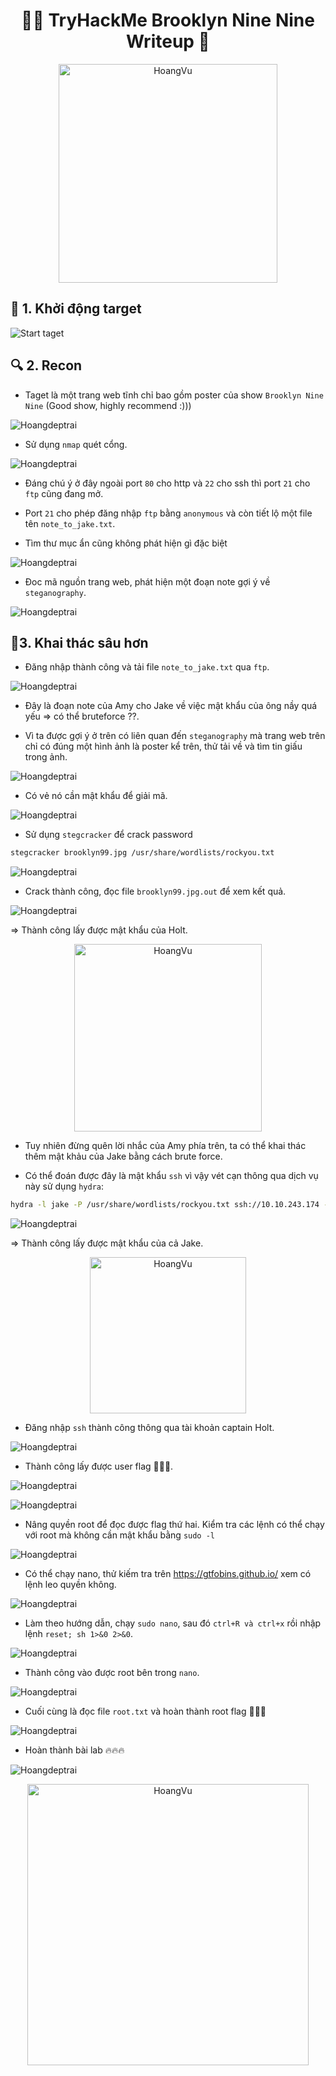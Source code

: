 <div align="center">
    <h1>👮‍♂️ TryHackMe Brooklyn Nine Nine Writeup 🔫</h1>
</div>
<p align="center">
  <img src="Images/meme2.jpg" alt="HoangVu" width="350"/>
</p>

## 🚀 1. Khởi động target

![Start taget](Images/1.png)

## 🔍 2. Recon

- Taget là một trang web tĩnh chỉ bao gồm poster của show `Brooklyn Nine Nine` (Good show, highly recommend :)))

![Hoangdeptrai](Images/2.png)

- Sử dụng `nmap` quét cổng.

![Hoangdeptrai](Images/3.png)

- Đáng chú ý ở đây ngoài port `80` cho http và `22` cho ssh thì port `21` cho `ftp` cũng đang mở.
- Port `21` cho phép đăng nhập `ftp` bằng `anonymous` và còn tiết lộ một file tên `note_to_jake.txt`.

- Tìm thư mục ẩn cũng không phát hiện gì đặc biệt

![Hoangdeptrai](Images/6.png)

- Đoc mã nguồn trang web, phát hiện một đoạn note gợi ý về `steganography`.

![Hoangdeptrai](Images/4.png)

## 🔑3. Khai thác sâu hơn

- Đăng nhập thành công và tải file `note_to_jake.txt` qua `ftp`.

![Hoangdeptrai](Images/5.png)

- Đây là đoạn note của Amy cho Jake về việc mật khẩu của ông nầy quá yếu => có thể bruteforce ??.

- Vì ta được gợi ý ở trên có liên quan đến `steganography` mà trang web trên chỉ có đúng một hình ảnh là poster kể trên, thử tải về và tìm tin giấu trong ảnh.

![Hoangdeptrai](Images/7.png)

- Có vẻ nó cần mật khẩu để giải mã. 

![Hoangdeptrai](Images/8.png)

- Sử dụng `stegcracker` để crack password

```bash
stegcracker brooklyn99.jpg /usr/share/wordlists/rockyou.txt
```

![Hoangdeptrai](Images/9.png)

- Crack thành công, đọc file `brooklyn99.jpg.out` để xem kết quả.

![Hoangdeptrai](Images/10.png)

=> Thành công lấy được mật khẩu của Holt.


</div>
<p align="center">
  <img src="Images/meme4.png" alt="HoangVu" width="300"/>
</p>

- Tuy nhiên đừng quên lời nhắc của Amy phía trên, ta có thể khai thác thêm mật khảu của Jake bằng cách brute force.

- Có thể đoán được đây là mật khẩu `ssh` vì vậy vét cạn thông qua dịch vụ này sử dụng `hydra`:

```bash
hydra -l jake -P /usr/share/wordlists/rockyou.txt ssh://10.10.243.174 -V 
```

![Hoangdeptrai](Images/12.png)

=> Thành công lấy được mật khẩu của cả Jake.

</div>
<p align="center">
  <img src="Images/meme1.jpg" alt="HoangVu" width="250"/>
</p>

- Đăng nhập `ssh` thành công thông qua tài khoản captain Holt.

![Hoangdeptrai](Images/11.png)

- Thành công lấy được user flag 🚩🚩🚩.

![Hoangdeptrai](Images/13.png)

![Hoangdeptrai](Images/14.png)

- Nâng quyền root để đọc được flag thứ hai. Kiểm tra các lệnh có thể chạy với root mà không cần mật khẩu bằng `sudo -l`

![Hoangdeptrai](Images/15.png)

- Có thể chạy nano, thử kiếm tra trên https://gtfobins.github.io/ xem có lệnh leo quyền không.

![Hoangdeptrai](Images/16.png)

- Làm theo hướng dẫn, chạy `sudo nano`, sau đó `ctrl+R và ctrl+x` rồi nhập lệnh `reset; sh 1>&0 2>&0`.

![Hoangdeptrai](Images/17.png)

- Thành công vào được root bên trong `nano`.

![Hoangdeptrai](Images/18.png)

- Cuối cùng là đọc file `root.txt` và hoàn thành root flag 🚩🚩🚩

![Hoangdeptrai](Images/19.png)

- Hoàn thành bài lab 🔥🔥🔥

![Hoangdeptrai](Images/20.png)

</div>
<p align="center">
  <img src="Images/meme3.jpg" alt="HoangVu" width="450"/>
</p>
